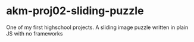 # akm-proj02-sliding-puzzle
One of my first highschool projects. A sliding image puzzle written in plain JS with no frameworks
